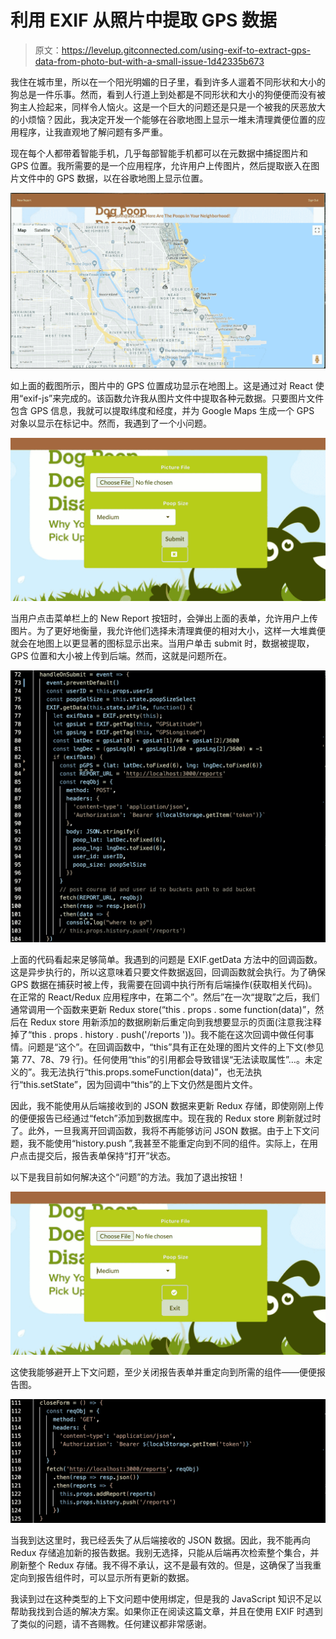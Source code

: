 # 利用 EXIF 从照片中提取 GPS 数据

> 原文：<https://levelup.gitconnected.com/using-exif-to-extract-gps-data-from-photo-but-with-a-small-issue-1d42335b673>

我住在城市里，所以在一个阳光明媚的日子里，看到许多人遛着不同形状和大小的狗总是一件乐事。然而，看到人行道上到处都是不同形状和大小的狗便便而没有被狗主人捡起来，同样令人恼火。这是一个巨大的问题还是只是一个被我的厌恶放大的小烦恼？因此，我决定开发一个能够在谷歌地图上显示一堆未清理粪便位置的应用程序，让我直观地了解问题有多严重。

现在每个人都带着智能手机，几乎每部智能手机都可以在元数据中捕捉图片和 GPS 位置。我所需要的是一个应用程序，允许用户上传图片，然后提取嵌入在图片文件中的 GPS 数据，以在谷歌地图上显示位置。

![](img/ba538701497fbc7b214736d1b6c8c771.png)

如上面的截图所示，图片中的 GPS 位置成功显示在地图上。这是通过对 React 使用“exif-js”来完成的。该函数允许我从图片文件中提取各种元数据。只要图片文件包含 GPS 信息，我就可以提取纬度和经度，并为 Google Maps 生成一个 GPS 对象以显示在标记中。然而，我遇到了一个小问题。

![](img/5329e8ba06654bc98ea0ce0f13a7dc65.png)

当用户点击菜单栏上的 New Report 按钮时，会弹出上面的表单，允许用户上传图片。为了更好地衡量，我允许他们选择未清理粪便的相对大小，这样一大堆粪便就会在地图上以更显著的图标显示出来。当用户单击 submit 时，数据被提取，GPS 位置和大小被上传到后端。然而，这就是问题所在。

![](img/448da3710e8bc21019e887db7e68a16b.png)

上面的代码看起来足够简单。我遇到的问题是 EXIF.getData 方法中的回调函数。这是异步执行的，所以这意味着只要文件数据返回，回调函数就会执行。为了确保 GPS 数据在捕获时被上传，我需要在回调中执行所有后端操作(获取相关代码)。在正常的 React/Redux 应用程序中，在第二个”。然后”在一次“提取”之后，我们通常调用一个函数来更新 Redux store(“this . props . some function(data)”，然后在 Redux store 用新添加的数据刷新后重定向到我想要显示的页面(注意我注释掉了“this . props . history . push('/reports '))。我不能在这次回调中做任何事情。问题是“这个”。在回调函数中，“this”具有正在处理的图片文件的上下文(参见第 77、78、79 行)。任何使用“this”的引用都会导致错误“无法读取属性”…。未定义的”。我无法执行“this.props.someFunction(data)”，也无法执行“this.setState”，因为回调中“this”的上下文仍然是图片文件。

因此，我不能使用从后端接收到的 JSON 数据来更新 Redux 存储，即使刚刚上传的便便报告已经通过“fetch”添加到数据库中。现在我的 Redux store 刷新就过时了。此外，一旦我离开回调函数，我将不再能够访问 JSON 数据。由于上下文问题，我不能使用“history.push ”,我甚至不能重定向到不同的组件。实际上，在用户点击提交后，报告表单保持“打开”状态。

以下是我目前如何解决这个“问题”的方法。我加了退出按钮！

![](img/7030b1e1d5aec5ef960cd12072c1d167.png)

这使我能够避开上下文问题，至少关闭报告表单并重定向到所需的组件——便便报告图。

![](img/89f59735107cca665e3affcaf620ae30.png)

当我到达这里时，我已经丢失了从后端接收的 JSON 数据。因此，我不能再向 Redux 存储追加新的报告数据。我别无选择，只能从后端再次检索整个集合，并刷新整个 Redux 存储。我不得不承认，这不是最有效的。但是，这确保了当我重定向到报告组件时，可以显示所有更新的数据。

我读到过在这种类型的上下文问题中使用绑定，但是我的 JavaScript 知识不足以帮助我找到合适的解决方案。如果你正在阅读这篇文章，并且在使用 EXIF 时遇到了类似的问题，请不吝赐教。任何建议都非常感谢。